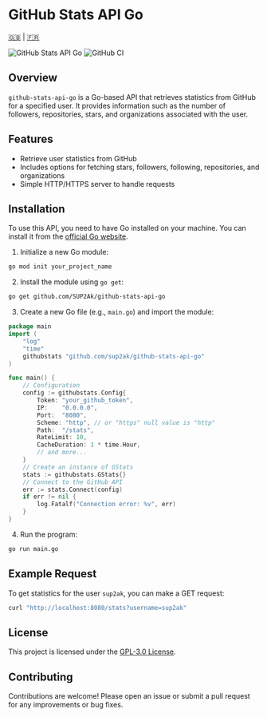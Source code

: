 # GitHub Stats API Go

[🇬🇧](README.md) | [🇫🇷](README.fr.md)

![GitHub Stats API Go](https://github.com/sup2ak/github-stats-api-go/actions/workflows/release.yml/badge.svg)
![GitHub CI](https://github.com/sup2ak/github-stats-api-go/actions/workflows/ci.yml/badge.svg)

## Overview

`github-stats-api-go` is a Go-based API that retrieves statistics from GitHub for a specified user. It provides information such as the number of followers, repositories, stars, and organizations associated with the user.

## Features

- Retrieve user statistics from GitHub
- Includes options for fetching stars, followers, following, repositories, and organizations
- Simple HTTP/HTTPS server to handle requests

## Installation

To use this API, you need to have Go installed on your machine. You can install it from the [official Go website](https://golang.org/dl/).

1. Initialize a new Go module:

```bash
go mod init your_project_name
```

2. Install the module using `go get`:

```bash
go get github.com/SUP2Ak/github-stats-api-go
```

3. Create a new Go file (e.g., `main.go`) and import the module:

```go
package main
import (
    "log"
    "time"
    githubstats "github.com/sup2ak/github-stats-api-go"
)

func main() {
    // Configuration
    config := githubstats.Config{
        Token: "your_github_token",
        IP:    "0.0.0.0",
        Port:  "8080",
        Scheme: "http", // or "https" null value is "http"
        Path:  "/stats",
        RateLimit: 10,
        CacheDuration: 1 * time.Hour,
        // and more...
    }
    // Create an instance of GStats
    stats := githubstats.GStats{}
    // Connect to the GitHub API
    err := stats.Connect(config)
    if err != nil {
        log.Fatalf("Connection error: %v", err)
    }
}
```

4. Run the program:

```bash
go run main.go
```

## Example Request

To get statistics for the user `sup2ak`, you can make a GET request:

```bash
curl "http://localhost:8080/stats?username=sup2ak"
```

## License

This project is licensed under the [GPL-3.0 License](LICENSE).

## Contributing

Contributions are welcome! Please open an issue or submit a pull request for any improvements or bug fixes.
